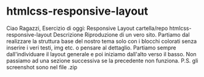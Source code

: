 # htmlcss-responsive-layout

Ciao Ragazzi,
Esercizio di oggi: Responsive Layout
cartella/repo htmlcss-responsive-layout
Descrizione
Riproduzione di un vero sito.
Partiamo dal realizzare la struttura base del nostro tema solo con i blocchi colorati senza inserire i veri testi, img etc. o pensare al dettaglio.
Partiamo sempre dall'individuare il layout generale e poi iniziamo dall'alto verso il basso. Non passiamo ad una sezione successiva se la precedente non funziona.
P.S. gli screenshot sono nel file .zip